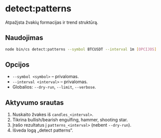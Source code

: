 # detect:patterns

Atpažįsta žvakių formacijas ir trend struktūrą.

## Naudojimas
```bash
node bin/cs detect:patterns --symbol BTCUSDT --interval 1m [OPCIJOS]
```

## Opcijos
- `--symbol <symbol>` – privalomas.
- `--interval <interval>` – privalomas.
- Globalios: `--dry-run`, `--limit`, `--verbose`.

## Aktyvumo srautas
1. Nuskaito žvakes iš `candles_<interval>`.
2. Tikrina bullish/bearish engulfing, hammer, shooting star.
3. Įrašo rezultatus į `patterns_<interval>` (nebent `--dry-run`).
4. Išveda logą „detect patterns“.

